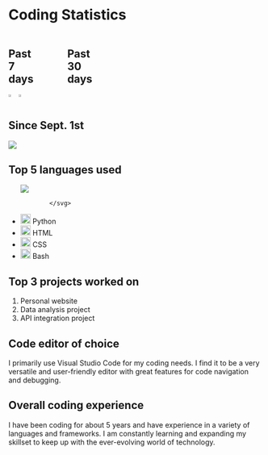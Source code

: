 <link rel="stylesheet" href="https://cdn.jsdelivr.net/gh/devicons/devicon@v2.15.1/devicon.min.css">

<h1>Coding Statistics</h1>
<div style="display:flex;flex-direction;row">
<div>
<h2 style="width:50%;">Past 7 days</h2>
  </div>
<div>
<h2 style="width:50%;">Past 30 days</h2>
  </div>
</div>
<div style="display:flex;">
  <a href="https://wakatime.com"><img src="https://wakatime.com/share/@canyonfsmith/49d1f8e9-ae3c-4947-8635-ab9dafaaca7e.png" style="width:49%;" /></a>
  <a href="https://wakatime.com"><img src="https://wakatime.com/share/@canyonfsmith/4f9fd1d4-18bd-4368-bbfb-b77776ce1107.png" style="width:49%;" /></a>
</div>
<h2>Since Sept. 1st</h2>
<a href="https://wakatime.com/@846109a2-0706-4c97-a610-1e90872121d0"><img src="https://wakatime.com/badge/user/846109a2-0706-4c97-a610-1e90872121d0.svg"></a>
<h2>Top 5 languages used</h2>
<ul>
         
<img src="https://cdn.jsdelivr.net/gh/devicons/devicon/icons/react/react-original.svg" />
          
            </svg>

  <li><img src="https://wakatime.com/static/img/icons/python.svg" width="20" height="20" /> Python</li>
  <li><img src="https://wakatime.com/static/img/icons/html.svg" width="20" height="20" /> HTML</li>
  <li><img src="https://wakatime.com/static/img/icons/css.svg" width="20" height="20" /> CSS</li>
  <li><img src="https://wakatime.com/static/img/icons/bash.svg" width="20" height="20" /> Bash</li>
</ul>
<h2>Top 3 projects worked on</h2>
<ol>
  <li>Personal website</li>
  <li>Data analysis project</li>
  <li>API integration project</li>
</ol>
<h2>Code editor of choice</h2>
<p>I primarily use Visual Studio Code for my coding needs. I find it to be a very versatile and user-friendly editor with great features for code navigation and debugging.</p>
<h2>Overall coding experience</h2>
<p>I have been coding for about 5 years and have experience in a variety of languages and frameworks. I am constantly learning and expanding my skillset to keep up with the ever-evolving world of technology.</p>
